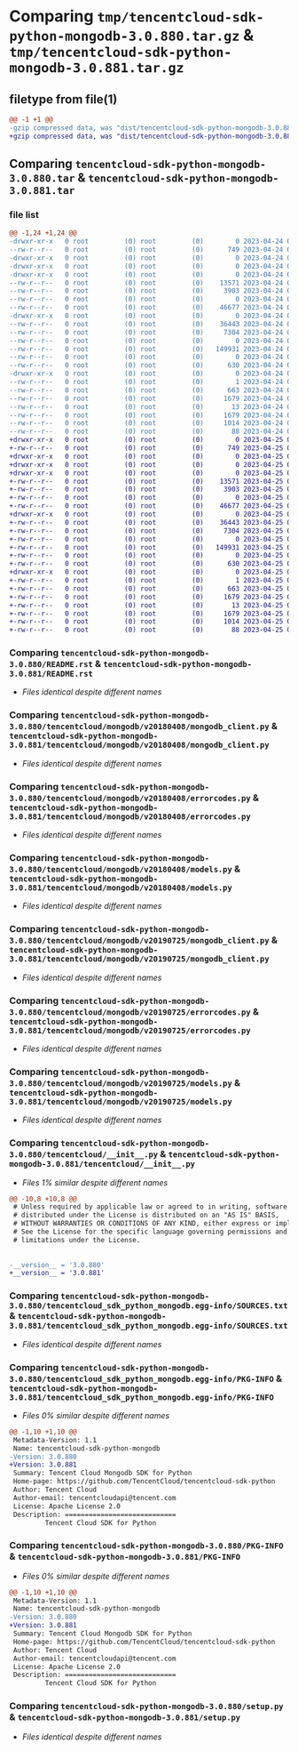 # Comparing `tmp/tencentcloud-sdk-python-mongodb-3.0.880.tar.gz` & `tmp/tencentcloud-sdk-python-mongodb-3.0.881.tar.gz`

## filetype from file(1)

```diff
@@ -1 +1 @@
-gzip compressed data, was "dist/tencentcloud-sdk-python-mongodb-3.0.880.tar", last modified: Mon Apr 24 03:14:24 2023, max compression
+gzip compressed data, was "dist/tencentcloud-sdk-python-mongodb-3.0.881.tar", last modified: Tue Apr 25 00:45:20 2023, max compression
```

## Comparing `tencentcloud-sdk-python-mongodb-3.0.880.tar` & `tencentcloud-sdk-python-mongodb-3.0.881.tar`

### file list

```diff
@@ -1,24 +1,24 @@
-drwxr-xr-x   0 root         (0) root         (0)        0 2023-04-24 03:14:24.000000 tencentcloud-sdk-python-mongodb-3.0.880/
--rw-r--r--   0 root         (0) root         (0)      749 2023-04-24 03:14:24.000000 tencentcloud-sdk-python-mongodb-3.0.880/README.rst
-drwxr-xr-x   0 root         (0) root         (0)        0 2023-04-24 03:14:24.000000 tencentcloud-sdk-python-mongodb-3.0.880/tencentcloud/
-drwxr-xr-x   0 root         (0) root         (0)        0 2023-04-24 03:14:24.000000 tencentcloud-sdk-python-mongodb-3.0.880/tencentcloud/mongodb/
-drwxr-xr-x   0 root         (0) root         (0)        0 2023-04-24 03:14:24.000000 tencentcloud-sdk-python-mongodb-3.0.880/tencentcloud/mongodb/v20180408/
--rw-r--r--   0 root         (0) root         (0)    13571 2023-04-24 03:14:24.000000 tencentcloud-sdk-python-mongodb-3.0.880/tencentcloud/mongodb/v20180408/mongodb_client.py
--rw-r--r--   0 root         (0) root         (0)     3903 2023-04-24 03:14:24.000000 tencentcloud-sdk-python-mongodb-3.0.880/tencentcloud/mongodb/v20180408/errorcodes.py
--rw-r--r--   0 root         (0) root         (0)        0 2023-04-24 03:14:24.000000 tencentcloud-sdk-python-mongodb-3.0.880/tencentcloud/mongodb/v20180408/__init__.py
--rw-r--r--   0 root         (0) root         (0)    46677 2023-04-24 03:14:24.000000 tencentcloud-sdk-python-mongodb-3.0.880/tencentcloud/mongodb/v20180408/models.py
-drwxr-xr-x   0 root         (0) root         (0)        0 2023-04-24 03:14:24.000000 tencentcloud-sdk-python-mongodb-3.0.880/tencentcloud/mongodb/v20190725/
--rw-r--r--   0 root         (0) root         (0)    36443 2023-04-24 03:14:24.000000 tencentcloud-sdk-python-mongodb-3.0.880/tencentcloud/mongodb/v20190725/mongodb_client.py
--rw-r--r--   0 root         (0) root         (0)     7304 2023-04-24 03:14:24.000000 tencentcloud-sdk-python-mongodb-3.0.880/tencentcloud/mongodb/v20190725/errorcodes.py
--rw-r--r--   0 root         (0) root         (0)        0 2023-04-24 03:14:24.000000 tencentcloud-sdk-python-mongodb-3.0.880/tencentcloud/mongodb/v20190725/__init__.py
--rw-r--r--   0 root         (0) root         (0)   149931 2023-04-24 03:14:24.000000 tencentcloud-sdk-python-mongodb-3.0.880/tencentcloud/mongodb/v20190725/models.py
--rw-r--r--   0 root         (0) root         (0)        0 2023-04-24 03:14:24.000000 tencentcloud-sdk-python-mongodb-3.0.880/tencentcloud/mongodb/__init__.py
--rw-r--r--   0 root         (0) root         (0)      630 2023-04-24 03:14:24.000000 tencentcloud-sdk-python-mongodb-3.0.880/tencentcloud/__init__.py
-drwxr-xr-x   0 root         (0) root         (0)        0 2023-04-24 03:14:24.000000 tencentcloud-sdk-python-mongodb-3.0.880/tencentcloud_sdk_python_mongodb.egg-info/
--rw-r--r--   0 root         (0) root         (0)        1 2023-04-24 03:14:24.000000 tencentcloud-sdk-python-mongodb-3.0.880/tencentcloud_sdk_python_mongodb.egg-info/dependency_links.txt
--rw-r--r--   0 root         (0) root         (0)      663 2023-04-24 03:14:24.000000 tencentcloud-sdk-python-mongodb-3.0.880/tencentcloud_sdk_python_mongodb.egg-info/SOURCES.txt
--rw-r--r--   0 root         (0) root         (0)     1679 2023-04-24 03:14:24.000000 tencentcloud-sdk-python-mongodb-3.0.880/tencentcloud_sdk_python_mongodb.egg-info/PKG-INFO
--rw-r--r--   0 root         (0) root         (0)       13 2023-04-24 03:14:24.000000 tencentcloud-sdk-python-mongodb-3.0.880/tencentcloud_sdk_python_mongodb.egg-info/top_level.txt
--rw-r--r--   0 root         (0) root         (0)     1679 2023-04-24 03:14:24.000000 tencentcloud-sdk-python-mongodb-3.0.880/PKG-INFO
--rw-r--r--   0 root         (0) root         (0)     1014 2023-04-24 03:14:24.000000 tencentcloud-sdk-python-mongodb-3.0.880/setup.py
--rw-r--r--   0 root         (0) root         (0)       88 2023-04-24 03:14:24.000000 tencentcloud-sdk-python-mongodb-3.0.880/setup.cfg
+drwxr-xr-x   0 root         (0) root         (0)        0 2023-04-25 00:45:20.000000 tencentcloud-sdk-python-mongodb-3.0.881/
+-rw-r--r--   0 root         (0) root         (0)      749 2023-04-25 00:45:20.000000 tencentcloud-sdk-python-mongodb-3.0.881/README.rst
+drwxr-xr-x   0 root         (0) root         (0)        0 2023-04-25 00:45:20.000000 tencentcloud-sdk-python-mongodb-3.0.881/tencentcloud/
+drwxr-xr-x   0 root         (0) root         (0)        0 2023-04-25 00:45:20.000000 tencentcloud-sdk-python-mongodb-3.0.881/tencentcloud/mongodb/
+drwxr-xr-x   0 root         (0) root         (0)        0 2023-04-25 00:45:20.000000 tencentcloud-sdk-python-mongodb-3.0.881/tencentcloud/mongodb/v20180408/
+-rw-r--r--   0 root         (0) root         (0)    13571 2023-04-25 00:45:20.000000 tencentcloud-sdk-python-mongodb-3.0.881/tencentcloud/mongodb/v20180408/mongodb_client.py
+-rw-r--r--   0 root         (0) root         (0)     3903 2023-04-25 00:45:20.000000 tencentcloud-sdk-python-mongodb-3.0.881/tencentcloud/mongodb/v20180408/errorcodes.py
+-rw-r--r--   0 root         (0) root         (0)        0 2023-04-25 00:45:20.000000 tencentcloud-sdk-python-mongodb-3.0.881/tencentcloud/mongodb/v20180408/__init__.py
+-rw-r--r--   0 root         (0) root         (0)    46677 2023-04-25 00:45:20.000000 tencentcloud-sdk-python-mongodb-3.0.881/tencentcloud/mongodb/v20180408/models.py
+drwxr-xr-x   0 root         (0) root         (0)        0 2023-04-25 00:45:20.000000 tencentcloud-sdk-python-mongodb-3.0.881/tencentcloud/mongodb/v20190725/
+-rw-r--r--   0 root         (0) root         (0)    36443 2023-04-25 00:45:20.000000 tencentcloud-sdk-python-mongodb-3.0.881/tencentcloud/mongodb/v20190725/mongodb_client.py
+-rw-r--r--   0 root         (0) root         (0)     7304 2023-04-25 00:45:20.000000 tencentcloud-sdk-python-mongodb-3.0.881/tencentcloud/mongodb/v20190725/errorcodes.py
+-rw-r--r--   0 root         (0) root         (0)        0 2023-04-25 00:45:20.000000 tencentcloud-sdk-python-mongodb-3.0.881/tencentcloud/mongodb/v20190725/__init__.py
+-rw-r--r--   0 root         (0) root         (0)   149931 2023-04-25 00:45:20.000000 tencentcloud-sdk-python-mongodb-3.0.881/tencentcloud/mongodb/v20190725/models.py
+-rw-r--r--   0 root         (0) root         (0)        0 2023-04-25 00:45:20.000000 tencentcloud-sdk-python-mongodb-3.0.881/tencentcloud/mongodb/__init__.py
+-rw-r--r--   0 root         (0) root         (0)      630 2023-04-25 00:45:20.000000 tencentcloud-sdk-python-mongodb-3.0.881/tencentcloud/__init__.py
+drwxr-xr-x   0 root         (0) root         (0)        0 2023-04-25 00:45:20.000000 tencentcloud-sdk-python-mongodb-3.0.881/tencentcloud_sdk_python_mongodb.egg-info/
+-rw-r--r--   0 root         (0) root         (0)        1 2023-04-25 00:45:20.000000 tencentcloud-sdk-python-mongodb-3.0.881/tencentcloud_sdk_python_mongodb.egg-info/dependency_links.txt
+-rw-r--r--   0 root         (0) root         (0)      663 2023-04-25 00:45:20.000000 tencentcloud-sdk-python-mongodb-3.0.881/tencentcloud_sdk_python_mongodb.egg-info/SOURCES.txt
+-rw-r--r--   0 root         (0) root         (0)     1679 2023-04-25 00:45:20.000000 tencentcloud-sdk-python-mongodb-3.0.881/tencentcloud_sdk_python_mongodb.egg-info/PKG-INFO
+-rw-r--r--   0 root         (0) root         (0)       13 2023-04-25 00:45:20.000000 tencentcloud-sdk-python-mongodb-3.0.881/tencentcloud_sdk_python_mongodb.egg-info/top_level.txt
+-rw-r--r--   0 root         (0) root         (0)     1679 2023-04-25 00:45:20.000000 tencentcloud-sdk-python-mongodb-3.0.881/PKG-INFO
+-rw-r--r--   0 root         (0) root         (0)     1014 2023-04-25 00:45:20.000000 tencentcloud-sdk-python-mongodb-3.0.881/setup.py
+-rw-r--r--   0 root         (0) root         (0)       88 2023-04-25 00:45:20.000000 tencentcloud-sdk-python-mongodb-3.0.881/setup.cfg
```

### Comparing `tencentcloud-sdk-python-mongodb-3.0.880/README.rst` & `tencentcloud-sdk-python-mongodb-3.0.881/README.rst`

 * *Files identical despite different names*

### Comparing `tencentcloud-sdk-python-mongodb-3.0.880/tencentcloud/mongodb/v20180408/mongodb_client.py` & `tencentcloud-sdk-python-mongodb-3.0.881/tencentcloud/mongodb/v20180408/mongodb_client.py`

 * *Files identical despite different names*

### Comparing `tencentcloud-sdk-python-mongodb-3.0.880/tencentcloud/mongodb/v20180408/errorcodes.py` & `tencentcloud-sdk-python-mongodb-3.0.881/tencentcloud/mongodb/v20180408/errorcodes.py`

 * *Files identical despite different names*

### Comparing `tencentcloud-sdk-python-mongodb-3.0.880/tencentcloud/mongodb/v20180408/models.py` & `tencentcloud-sdk-python-mongodb-3.0.881/tencentcloud/mongodb/v20180408/models.py`

 * *Files identical despite different names*

### Comparing `tencentcloud-sdk-python-mongodb-3.0.880/tencentcloud/mongodb/v20190725/mongodb_client.py` & `tencentcloud-sdk-python-mongodb-3.0.881/tencentcloud/mongodb/v20190725/mongodb_client.py`

 * *Files identical despite different names*

### Comparing `tencentcloud-sdk-python-mongodb-3.0.880/tencentcloud/mongodb/v20190725/errorcodes.py` & `tencentcloud-sdk-python-mongodb-3.0.881/tencentcloud/mongodb/v20190725/errorcodes.py`

 * *Files identical despite different names*

### Comparing `tencentcloud-sdk-python-mongodb-3.0.880/tencentcloud/mongodb/v20190725/models.py` & `tencentcloud-sdk-python-mongodb-3.0.881/tencentcloud/mongodb/v20190725/models.py`

 * *Files identical despite different names*

### Comparing `tencentcloud-sdk-python-mongodb-3.0.880/tencentcloud/__init__.py` & `tencentcloud-sdk-python-mongodb-3.0.881/tencentcloud/__init__.py`

 * *Files 1% similar despite different names*

```diff
@@ -10,8 +10,8 @@
 # Unless required by applicable law or agreed to in writing, software
 # distributed under the License is distributed on an "AS IS" BASIS,
 # WITHOUT WARRANTIES OR CONDITIONS OF ANY KIND, either express or implied.
 # See the License for the specific language governing permissions and
 # limitations under the License.
 
 
-__version__ = '3.0.880'
+__version__ = '3.0.881'
```

### Comparing `tencentcloud-sdk-python-mongodb-3.0.880/tencentcloud_sdk_python_mongodb.egg-info/SOURCES.txt` & `tencentcloud-sdk-python-mongodb-3.0.881/tencentcloud_sdk_python_mongodb.egg-info/SOURCES.txt`

 * *Files identical despite different names*

### Comparing `tencentcloud-sdk-python-mongodb-3.0.880/tencentcloud_sdk_python_mongodb.egg-info/PKG-INFO` & `tencentcloud-sdk-python-mongodb-3.0.881/tencentcloud_sdk_python_mongodb.egg-info/PKG-INFO`

 * *Files 0% similar despite different names*

```diff
@@ -1,10 +1,10 @@
 Metadata-Version: 1.1
 Name: tencentcloud-sdk-python-mongodb
-Version: 3.0.880
+Version: 3.0.881
 Summary: Tencent Cloud Mongodb SDK for Python
 Home-page: https://github.com/TencentCloud/tencentcloud-sdk-python
 Author: Tencent Cloud
 Author-email: tencentcloudapi@tencent.com
 License: Apache License 2.0
 Description: ============================
         Tencent Cloud SDK for Python
```

### Comparing `tencentcloud-sdk-python-mongodb-3.0.880/PKG-INFO` & `tencentcloud-sdk-python-mongodb-3.0.881/PKG-INFO`

 * *Files 0% similar despite different names*

```diff
@@ -1,10 +1,10 @@
 Metadata-Version: 1.1
 Name: tencentcloud-sdk-python-mongodb
-Version: 3.0.880
+Version: 3.0.881
 Summary: Tencent Cloud Mongodb SDK for Python
 Home-page: https://github.com/TencentCloud/tencentcloud-sdk-python
 Author: Tencent Cloud
 Author-email: tencentcloudapi@tencent.com
 License: Apache License 2.0
 Description: ============================
         Tencent Cloud SDK for Python
```

### Comparing `tencentcloud-sdk-python-mongodb-3.0.880/setup.py` & `tencentcloud-sdk-python-mongodb-3.0.881/setup.py`

 * *Files identical despite different names*

